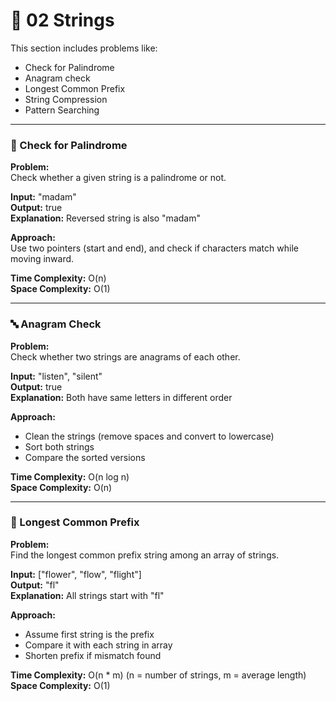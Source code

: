 # 📂 02 Strings

This section includes problems like:
- Check for Palindrome
- Anagram check
- Longest Common Prefix
- String Compression
- Pattern Searching

---

### 🔁 Check for Palindrome

**Problem:**  
Check whether a given string is a palindrome or not.

**Input:** "madam"  
**Output:** true  
**Explanation:** Reversed string is also "madam"

**Approach:**  
Use two pointers (start and end), and check if characters match while moving inward.

**Time Complexity:** O(n)  
**Space Complexity:** O(1)

---

### 🔤 Anagram Check

**Problem:**  
Check whether two strings are anagrams of each other.

**Input:** "listen", "silent"  
**Output:** true  
**Explanation:** Both have same letters in different order

**Approach:**  
- Clean the strings (remove spaces and convert to lowercase)  
- Sort both strings  
- Compare the sorted versions

**Time Complexity:** O(n log n)  
**Space Complexity:** O(n)

---

### 🔗 Longest Common Prefix

**Problem:**  
Find the longest common prefix string among an array of strings.

**Input:** ["flower", "flow", "flight"]  
**Output:** "fl"  
**Explanation:** All strings start with "fl"

**Approach:**  
- Assume first string is the prefix  
- Compare it with each string in array  
- Shorten prefix if mismatch found

**Time Complexity:** O(n * m) (n = number of strings, m = average length)  
**Space Complexity:** O(1)

